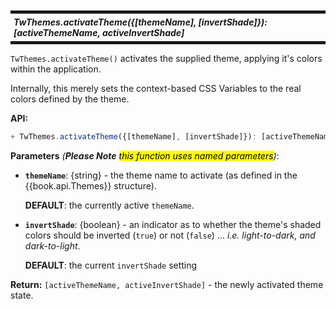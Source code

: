 <h5 style="margin: 10px 0px; border-width: 5px 0px; padding: 5px; border-style: solid;">
TwThemes.activateTheme({[themeName], [invertShade]}): [activeThemeName, activeInvertShade]
</h5>

`TwThemes.activateTheme()` activates the supplied theme, applying it's colors
within the application.

Internally, this merely sets the context-based CSS Variables to the
real colors defined by the theme.

**API:**

```js
+ TwThemes.activateTheme({[themeName], [invertShade]}): [activeThemeName, activeInvertShade]
```

**Parameters** _(**Please Note** <mark>this function uses named parameters</mark>)_:

- **`themeName`**: {string} - the theme name to activate (as defined
  in the {{book.api.Themes}} structure).

  **DEFAULT**: the currently active `themeName`.

- **`invertShade`**: {boolean} - an indicator as to whether the
  theme's shaded colors should be inverted (`true`) or not (`false`)
  ...  _i.e. light-to-dark, and dark-to-light_.

  **DEFAULT**: the current `invertShade` setting

**Return:** `[activeThemeName, activeInvertShade]` - the newly activated theme state.
